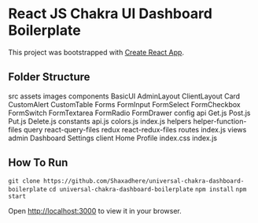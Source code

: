 # React JS Chakra UI Dashboard Boilerplate

This project was bootstrapped with [Create React App](https://github.com/facebook/create-react-app).

## Folder Structure
src
    assets
      images
    components
      BasicUI
        AdminLayout
        ClientLayout
        Card
        CustomAlert
        CustomTable
      Forms
        FormInput
        FormSelect
        FormCheckbox
        FormSwitch
        FormTextarea
        FormRadio
        FormDrawer
    config
      api
        Get.js
        Post.js
        Put.js
        Delete.js
      constants
        api.js
        colors.js
        index.js
      helpers
        helper-function-files
      query
        react-query-files
      redux
        react-redux-files
      routes
        index.js
    views
      admin
        Dashboard
        Settings
      client
        Home
        Profile
    index.css
    index.js

## How To Run

`git clone https://github.com/Shaxadhere/universal-chakra-dashboard-boilerplate`
`cd universal-chakra-dashboard-boilerplate`
`npm install`
`npm start`

Open [http://localhost:3000](http://localhost:3000) to view it in your browser.

